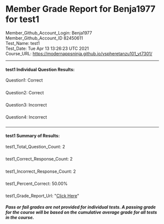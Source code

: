 # Member Grade Report for Benja1977 for test1  
   
Member_Github_Account_Login: Benja1977  
Member_Github_Account_ID 82450611  
Test_Name: test1  
Test_Date: Tue Apr 13 13:26:23 UTC 2021  
Course_URL: https://modernappsninja.github.io/vspheretanzu101_vt7301/  
   
---  
#### test1 Individual Question Results:  
Question1: Correct  
#####  
Question2: Correct  
#####  
Question3: Incorrect  
#####  
Question4: Incorrect  
#####  
---  
#### test1 Summary of Results:  
test1_Total_Question_Count: 2  
#####  
test1_Correct_Response_Count: 2  
#####  
test1_Incorrect_Response_Count: 2  
#####  
test1_Percent_Correct: 50.00%  
#####  
test1_Grade_Report_Url: "[Click Here](https://github.com/modernappsninjas/Benja1977/blob/main/static/userdata/courses/vspheretanzu101_vt7301/grade_report.pr134.test1.md)"
##### Pass or fail grades are not provided for individual tests. A passing grade for the course will be based on the cumulative average grade for all tests in the course.  
